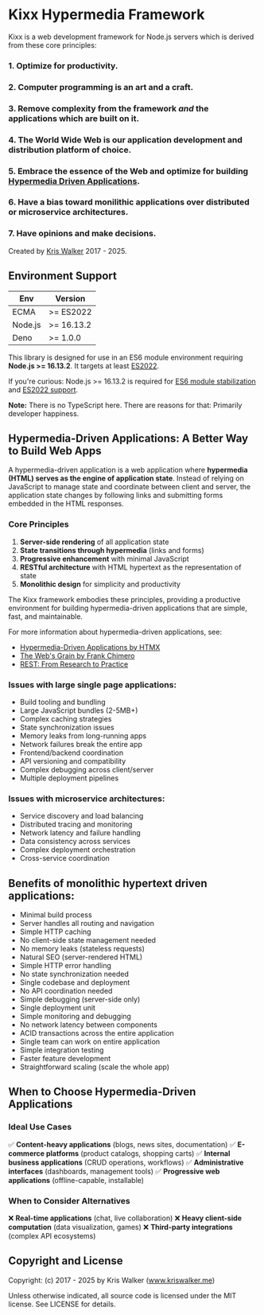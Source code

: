 Kixx Hypermedia Framework
=========================
Kixx is a web development framework for Node.js servers which is derived from these core principles:

### 1. Optimize for productivity.

### 2. Computer programming is an art and a craft.

### 3. Remove complexity from the framework *and* the applications which are built on it.

### 4. The World Wide Web is our application development and distribution platform of choice.

### 5. Embrace the essence of the Web and optimize for building [Hypermedia Driven Applications](https://htmx.org/essays/hypermedia-driven-applications/).

### 6. Have a bias toward monilithic applications over distributed or microservice architectures.

### 7. Have opinions and make decisions.

Created by [Kris Walker](https://www.kriswalker.me) 2017 - 2025.

## Environment Support

| Env     | Version    |
|---------|------------|
| ECMA    | >= ES2022  |
| Node.js | >= 16.13.2 |
| Deno    | >= 1.0.0   |

This library is designed for use in an ES6 module environment requiring __Node.js >= 16.13.2__. It targets at least [ES2022](https://node.green/#ES2022).

If you're curious: Node.js >= 16.13.2 is required for [ES6 module stabilization](https://nodejs.org/dist/latest-v18.x/docs/api/esm.html#modules-ecmascript-modules) and [ES2022 support](https://node.green/#ES2020).

__Note:__ There is no TypeScript here. There are reasons for that: Primarily developer happiness.

## Hypermedia-Driven Applications: A Better Way to Build Web Apps
A hypermedia-driven application is a web application where **hypermedia (HTML) serves as the engine of application state**. Instead of relying on JavaScript to manage state and coordinate between client and server, the application state changes by following links and submitting forms embedded in the HTML responses.

### Core Principles
1. **Server-side rendering** of all application state
2. **State transitions through hypermedia** (links and forms)
3. **Progressive enhancement** with minimal JavaScript
4. **RESTful architecture** with HTML hypertext as the representation of state
5. **Monolithic design** for simplicity and productivity

The Kixx framework embodies these principles, providing a productive environment for building hypermedia-driven applications that are simple, fast, and maintainable.

For more information about hypermedia-driven applications, see:
- [Hypermedia-Driven Applications by HTMX](https://htmx.org/essays/hypermedia-driven-applications/)
- [The Web's Grain by Frank Chimero](https://frankchimero.com/blog/2015/the-webs-grain/)
- [REST: From Research to Practice](https://www.ics.uci.edu/~fielding/pubs/dissertation/rest_arch_style.htm) 

### Issues with large single page applications:
- Build tooling and bundling
- Large JavaScript bundles (2-5MB+)
- Complex caching strategies
- State synchronization issues
- Memory leaks from long-running apps
- Network failures break the entire app
- Frontend/backend coordination
- API versioning and compatibility
- Complex debugging across client/server
- Multiple deployment pipelines

### Issues with microservice architectures:
- Service discovery and load balancing
- Distributed tracing and monitoring
- Network latency and failure handling
- Data consistency across services
- Complex deployment orchestration
- Cross-service coordination

## Benefits of monolithic hypertext driven applications:
- Minimal build process
- Server handles all routing and navigation
- Simple HTTP caching
- No client-side state management needed
- No memory leaks (stateless requests)
- Natural SEO (server-rendered HTML)
- Simple HTTP error handling
- No state synchronization needed
- Single codebase and deployment
- No API coordination needed
- Simple debugging (server-side only)
- Single deployment unit
- Simple monitoring and debugging
- No network latency between components
- ACID transactions across the entire application
- Single team can work on entire application
- Simple integration testing
- Faster feature development
- Straightforward scaling (scale the whole app)

## When to Choose Hypermedia-Driven Applications

### Ideal Use Cases

✅ **Content-heavy applications** (blogs, news sites, documentation)
✅ **E-commerce platforms** (product catalogs, shopping carts)
✅ **Internal business applications** (CRUD operations, workflows)
✅ **Administrative interfaces** (dashboards, management tools)
✅ **Progressive web applications** (offline-capable, installable)

### When to Consider Alternatives

❌ **Real-time applications** (chat, live collaboration)
❌ **Heavy client-side computation** (data visualization, games)
❌ **Third-party integrations** (complex API ecosystems)


Copyright and License
---------------------
Copyright: (c) 2017 - 2025 by Kris Walker (www.kriswalker.me)

Unless otherwise indicated, all source code is licensed under the MIT license. See LICENSE for details.
